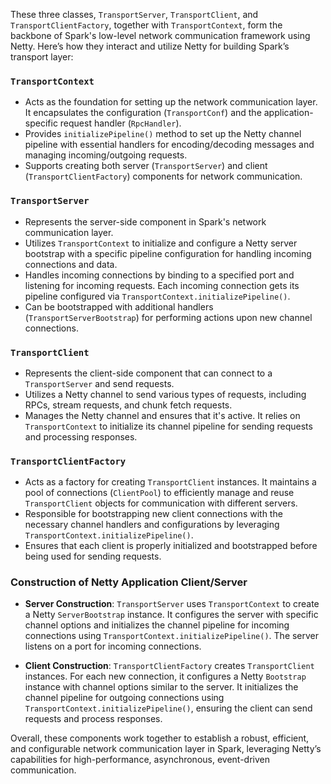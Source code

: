 These three classes, `TransportServer`, `TransportClient`, and `TransportClientFactory`, together with `TransportContext`, form the backbone of Spark's low-level network communication framework using Netty. Here’s how they interact and utilize Netty for building Spark’s transport layer:

### `TransportContext`

- Acts as the foundation for setting up the network communication layer. It encapsulates the configuration (`TransportConf`) and the application-specific request handler (`RpcHandler`).
- Provides `initializePipeline()` method to set up the Netty channel pipeline with essential handlers for encoding/decoding messages and managing incoming/outgoing requests.
- Supports creating both server (`TransportServer`) and client (`TransportClientFactory`) components for network communication.

### `TransportServer`

- Represents the server-side component in Spark's network communication layer.
- Utilizes `TransportContext` to initialize and configure a Netty server bootstrap with a specific pipeline configuration for handling incoming connections and data.
- Handles incoming connections by binding to a specified port and listening for incoming requests. Each incoming connection gets its pipeline configured via `TransportContext.initializePipeline()`.
- Can be bootstrapped with additional handlers (`TransportServerBootstrap`) for performing actions upon new channel connections.

### `TransportClient`

- Represents the client-side component that can connect to a `TransportServer` and send requests.
- Utilizes a Netty channel to send various types of requests, including RPCs, stream requests, and chunk fetch requests.
- Manages the Netty channel and ensures that it's active. It relies on `TransportContext` to initialize its channel pipeline for sending requests and processing responses.

### `TransportClientFactory`

- Acts as a factory for creating `TransportClient` instances. It maintains a pool of connections (`ClientPool`) to efficiently manage and reuse `TransportClient` objects for communication with different servers.
- Responsible for bootstrapping new client connections with the necessary channel handlers and configurations by leveraging `TransportContext.initializePipeline()`.
- Ensures that each client is properly initialized and bootstrapped before being used for sending requests.

### Construction of Netty Application Client/Server

- **Server Construction**: `TransportServer` uses `TransportContext` to create a Netty `ServerBootstrap` instance. It configures the server with specific channel options and initializes the channel pipeline for incoming connections using `TransportContext.initializePipeline()`. The server listens on a port for incoming connections.

- **Client Construction**: `TransportClientFactory` creates `TransportClient` instances. For each new connection, it configures a Netty `Bootstrap` instance with channel options similar to the server. It initializes the channel pipeline for outgoing connections using `TransportContext.initializePipeline()`, ensuring the client can send requests and process responses.

Overall, these components work together to establish a robust, efficient, and configurable network communication layer in Spark, leveraging Netty’s capabilities for high-performance, asynchronous, event-driven communication.
